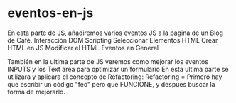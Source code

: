 # eventos-en-js
En esta parte de JS, añadiremos varios eventos JS a la pagina de un Blog de Café.
Interacción
DOM Scripting
Seleccionar Elementos HTML
Crear HTML en JS
Modificar el HTML
Eventos en General

También en la ultima parte de JS veremos como mejorar los eventos INPUTS y los Text area para optimizar un formulario
  En esta ultima parte se utilizara y aplicara el concepto de Refactoring:
    Refactoring = Primero hay que escribir un código "feo" pero que FUNCIONE, y despues buscar la forma de mejorarlo.
